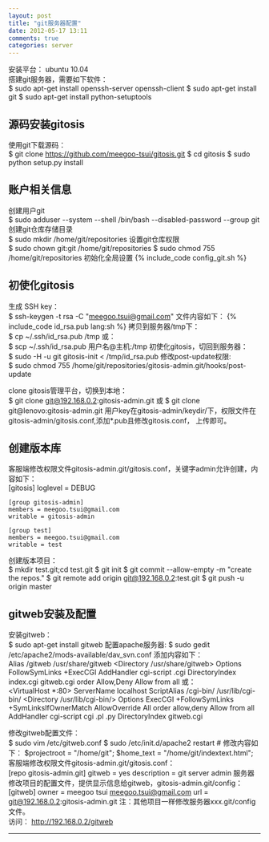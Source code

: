 ```yaml
---
layout: post
title: "git服务器配置"
date: 2012-05-17 13:11
comments: true
categories: server
---
```


安装平台： ubuntu 10.04    
搭建git服务器，需要如下软件：    
	$ sudo apt-get install openssh-server openssh-client
	$ sudo apt-get install git
	$ sudo apt-get install python-setuptools

## 源码安装gitosis ##
使用git下载源码：    
	$ git clone https://github.com/meegoo-tsui/gitosis.git
	$ cd gitosis
	$ sudo python setup.py install

## 账户相关信息 ##
创建用户git    
	$ sudo adduser --system --shell /bin/bash --disabled-password --group git
创建git仓库存储目录    
	$ sudo mkdir /home/git/repositories
设置git仓库权限    
	$ sudo chown git:git /home/git/repositories
	$ sudo chmod 755 /home/git/repositories
初始化全局设置
{% include_code config_git.sh %}

## 初使化gitosis ##
生成 SSH key：    
	$ ssh-keygen -t rsa -C "meegoo.tsui@gmail.com"
文件内容如下：
{% include_code id_rsa.pub lang:sh %}
拷贝到服务器/tmp下：   
	$ cp  ~/.ssh/id_rsa.pub /tmp
或：    
	$ scp ~/.ssh/id_rsa.pub 用户名@主机:/tmp
初使化gitosis，切回到服务器：   
	$ sudo -H -u git gitosis-init < /tmp/id_rsa.pub
修改post-update权限:    
	$ sudo chmod 755 /home/git/repositories/gitosis-admin.git/hooks/post-update

clone gitosis管理平台，切换到本地：    
	$ git clone git@192.168.0.2:gitosis-admin.git
或
	$ git clone git@lenovo:gitosis-admin.git
用户key在gitosis-admin/keydir/下，权限文件在gitosis-admin/gitosis.conf,添加*.pub且修改gitosis.conf，
上传即可。

## 创建版本库 ##
客服端修改权限文件gitosis-admin.git/gitosis.conf，关键字admin允许创建，内容如下：    
	[gitosis]
	loglevel = DEBUG
	
	[group gitosis-admin]
	members = meegoo.tsui@gmail.com
	writable = gitosis-admin
	
	[group test]
	members = meegoo.tsui@gmail.com
	writable = test
创建版本项目：    
	$ mkdir test.git;cd test.git
	$ git init
	$ git commit --allow-empty -m "create the repos."
	$ git remote add origin git@192.168.0.2:test.git
	$ git push -u origin master

## gitweb安装及配置 ##
安装gitweb：     
	$ sudo apt-get install gitweb
配置apache服务器:
	$ sudo gedit /etc/apache2/mods-available/dav_svn.conf
添加内容如下：      
	Alias /gitweb /usr/share/gitweb
	<Directory /usr/share/gitweb>
		Options FollowSymLinks +ExecCGI
		AddHandler cgi-script .cgi
		DirectoryIndex index.cgi gitweb.cgi
		order Allow,Deny
		Allow from all
	</Directory>
或：    
	<VirtualHost *:80>
		ServerName localhost
		ScriptAlias /cgi-bin/ /usr/lib/cgi-bin/
		<Directory /usr/lib/cgi-bin/>
			Options ExecCGI +FollowSymLinks +SymLinksIfOwnerMatch
			AllowOverride All
			order allow,deny
			Allow from all
			AddHandler cgi-script cgi .pl .py
			DirectoryIndex gitweb.cgi
		</Directory>
	</VirtualHost>

修改gitweb配置文件：   
	$ sudo vim /etc/gitweb.conf
	$ sudo /etc/init.d/apache2 restart
	# 修改内容如下：
	$projectroot = "/home/git";
	$home_text = "/home/git/indextext.html";
客服端修改权限文件gitosis-admin.git/gitosis.conf：      
	[repo gitosis-admin.git]
	gitweb      = yes
	description = git server admin
服务器修改项目的配置文件，提供显示信息给gitweb，gitosis-admin.git/config：    
	[gitweb]
		owner = meegoo tsui <meegoo.tsui@gmail.com>
		url   = git@192.168.0.2:gitosis-admin.git
注：其他项目一样修改服务器xxx.git/config文件。   
访问： http://192.168.0.2/gitweb

<hr />

